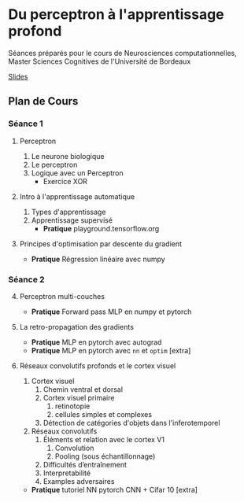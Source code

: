 # Du perceptron à l'apprentissage profond
Séances préparés pour le cours de Neurosciences computationnelles, Master Sciences Cognitives de l'Université de Bordeaux

[Slides](https://mybox.inria.fr/f/ef83fa2d30/?dl=1)

## Plan de Cours
### Séance 1
1. Perceptron
    1. Le neurone biologique
    2. Le perceptron
    3. Logique avec un Perceptron
        * Exercice XOR

2. Intro à l'apprentissage automatique
    1. Types d'apprentissage
    2. Apprentissage supervisé
        * **Pratique** playground.tensorflow.org

3. Principes d'optimisation par descente du gradient
    * **Pratique** Régression linéaire avec numpy

### Séance 2

4. Perceptron multi-couches
    * **Pratique** Forward pass MLP en numpy et pytorch

5. La retro-propagation des gradients
    * **Pratique** MLP en pytorch avec autograd
    * **Pratique** MLP en pytorch avec `nn` et `optim` [extra]

6. Réseaux convolutifs profonds et le cortex visuel
    1. Cortex visuel
        1. Chemin ventral et dorsal
        2. Cortex visuel primaire    
            1. retinotopie
            2. cellules simples et complexes
        3. Détection de catégories d'objets dans l'inferotemporel
    2. Réseaux convolutifs
        1. Éléments et relation avec le cortex V1
            1. Convolution
            2. Pooling (sous échantillonnage)
        2. Difficultés d’entraînement
        3. Interpretabilité
        4. Examples adversaires
    * **Pratique** tutoriel NN pytorch CNN + Cifar 10 [extra]
